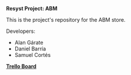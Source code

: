 **Resyst Project: ABM**

This is the project's repository for the ABM store.

Developers:
 - Alan Gárate
 - Daniel Barría
 - Samuel Cortés
 
**[Trello Board](https://trello.com/b/J0j27N8D/project-abm)**
